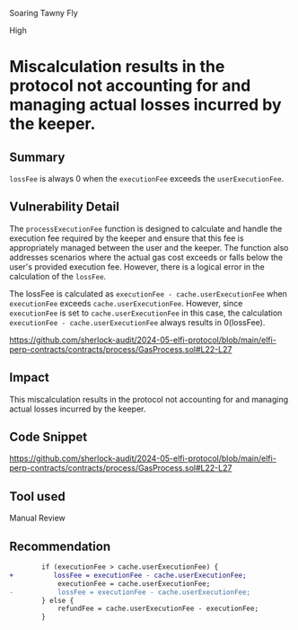 Soaring Tawny Fly

High

# Miscalculation results in the protocol not accounting for and managing actual losses incurred by the keeper.

## Summary
`lossFee` is always 0 when the `executionFee` exceeds the `userExecutionFee`.

## Vulnerability Detail
The `processExecutionFee` function is designed to calculate and handle the execution fee required by the keeper and ensure that this fee is appropriately managed between the user and the keeper. The function also addresses scenarios where the actual gas cost exceeds or falls below the user's provided execution fee. However, there is a logical error in the calculation of the `lossFee`.

The lossFee is calculated as `executionFee - cache.userExecutionFee` when `executionFee` exceeds `cache.userExecutionFee`. However, since `executionFee` is set to `cache.userExecutionFee` in this case, the calculation `executionFee - cache.userExecutionFee` always results in 0(lossFee).

https://github.com/sherlock-audit/2024-05-elfi-protocol/blob/main/elfi-perp-contracts/contracts/process/GasProcess.sol#L22-L27
## Impact
This miscalculation results in the protocol not accounting for and managing actual losses incurred by the keeper.
## Code Snippet
https://github.com/sherlock-audit/2024-05-elfi-protocol/blob/main/elfi-perp-contracts/contracts/process/GasProcess.sol#L22-L27
## Tool used

Manual Review

## Recommendation

```diff
        if (executionFee > cache.userExecutionFee) {
+          lossFee = executionFee - cache.userExecutionFee;
            executionFee = cache.userExecutionFee;
-           lossFee = executionFee - cache.userExecutionFee;
        } else {
            refundFee = cache.userExecutionFee - executionFee;
        }
```